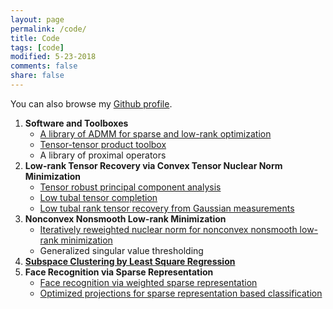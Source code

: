 ```yaml
---
layout: page
permalink: /code/
title: Code
tags: [code]
modified: 5-23-2018
comments: false
share: false
---
```


You can also browse my <a href="https://github.com/canyilu" target="_blank" style="text-decoration:underline;">Github profile</a>.


<ol>
    <li><b> Software and Toolboxes </b>
    <ul>
    <li> <a href="https://github.com/canyilu/LibADMM" class="textlink">A library of ADMM for sparse and low-rank optimization  </a></li>    
    <li> <a href="https://github.com/canyilu/tproduct" class="textlink">Tensor-tensor product toolbox </a></li>
    <li> A library of proximal operators </li>
    </ul>  
    <li><b> Low-rank Tensor Recovery via Convex Tensor Nuclear Norm Minimization </b>
    <ul>
    <li> <a href="https://github.com/canyilu/Tensor-Robust-Principal-Component-Analysis-TRPCA" class="textlink">Tensor robust principal component analysis </a></li>       
		<li> <a href="https://github.com/canyilu/tensor-completion-tensor-recovery" class="textlink">Low tubal tensor completion </a></li>
		<li> <a href="https://github.com/canyilu/tensor-completion-tensor-recovery" class="textlink" >Low tubal rank tensor recovery from Gaussian measurements </a></li>
    </ul>
  <li><b> Nonconvex Nonsmooth Low-rank Minimization </b>
    <ul>
    <li> <a href="https://github.com/canyilu/IRNN" class="textlink">Iteratively reweighted nuclear norm for nonconvex nonsmooth low-rank minimization
 </a></li>
    <li> Generalized singular value thresholding  </li>
      </ul>
  <li><a href="https://github.com/canyilu/LSR" class="textlink"><b> Subspace Clustering by Least Square Regression</b></a>  
	 
  <li><b> Face Recognition via Sparse Representation </b>
	<ul>
		<li> <a href="https://github.com/canyilu/WSRC" class="textlink">Face recognition via weighted sparse representation </a></li>
		<li> <a href="https://github.com/canyilu/OP-SRC" class="textlink">Optimized projections for sparse representation based classification
 </a></li>
	</ul>	 
  


